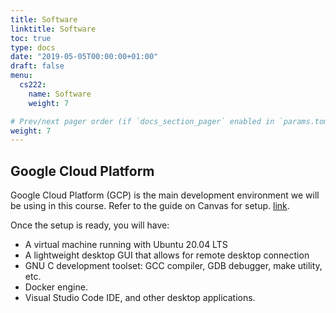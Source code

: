 ```yaml
---
title: Software
linktitle: Software
toc: true
type: docs
date: "2019-05-05T00:00:00+01:00"
draft: false
menu:
  cs222:
    name: Software
    weight: 7

# Prev/next pager order (if `docs_section_pager` enabled in `params.toml`)
weight: 7
---
```


## Google Cloud Platform
Google Cloud Platform (GCP) is the main development environment we will be using in this course. Refer to the guide on Canvas for setup. [link](https://etown.instructure.com/courses/16713/files/3017034?module_item_id=793891). 

Once the setup is ready, you will have:
* A virtual machine running with Ubuntu 20.04 LTS
* A lightweight desktop GUI that allows for remote desktop connection
* GNU C development toolset: GCC compiler, GDB debugger, make utility, etc. 
* Docker engine. 
* Visual Studio Code IDE, and other desktop applications. 

